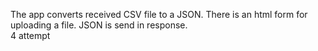 The app converts received CSV file to a JSON. 
There is an html form for uploading a file. 
JSON is send in response.   
4 attempt